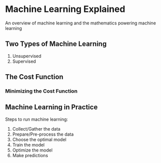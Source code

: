 # Machine Learning Explained
An overview of machine learning and the mathematics powering machine learning

## Two Types of Machine Learning
1. Unsupervised
2. Supervised

## The Cost Function



### Minimizing the Cost Function








## Machine Learning in Practice

Steps to run machine learning:
1. Collect/Gather the data
2. Prepare/Pre-process the data
3. Choose the optimal model
4. Train the model
5. Optimize the model
6. Make predictions
